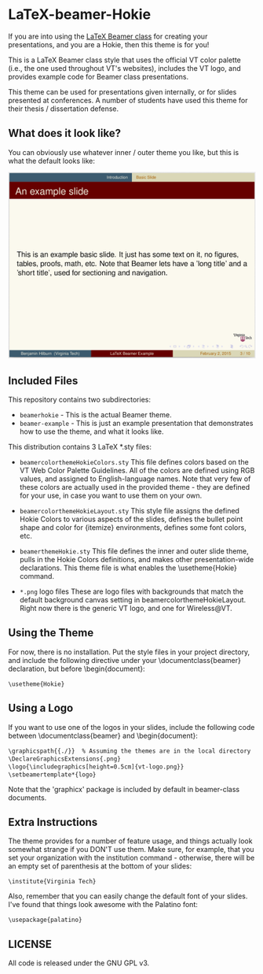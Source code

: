 # LaTeX-beamer-Hokie
If you are into using the [LaTeX Beamer class](http://en.wikipedia.org/wiki/Beamer_%28LaTeX%29) for creating your presentations, and you are a Hokie, then this theme is for you!

This is a LaTeX Beamer class style that uses the official VT color palette (i.e., the one used throughout VT's websites), includes the VT logo, and provides example code for Beamer class presentations. 

This theme can be used for presentations given internally, or for slides presented at conferences. A number of students have used this theme for their thesis / dissertation defense.

## What does it look like?

You can obviously use whatever inner / outer theme you like, but this is what the default looks like:

![](./latex-beamer-example.png)

## Included Files
This repository contains two subdirectories:

* `beamerhokie` - This is the actual Beamer theme.
* `beamer-example` - This is just an example presentation that demonstrates how to use the theme, and what it looks like.

This distribution contains 3 LaTeX *.sty files:

* `beamercolorthemeHokieColors.sty`
    This file defines colors based on the VT Web Color Palette Guidelines. All
    of the colors are defined using RGB values, and assigned to English-language
    names. Note that very few of these colors are actually used in the provided
    theme - they are defined for your use, in case you want to use them on your
    own.

* `beamercolorthemeHokieLayout.sty`
    This style file assigns the defined Hokie Colors to various aspects of the
    slides, defines the bullet point shape and color for {itemize} environments,
    defines some font colors, etc.

* `beamerthemeHokie.sty`
    This file defines the inner and outer slide theme, pulls in the Hokie Colors
    definitions, and makes other presentation-wide declarations.  This theme
    file is what enables the \usetheme{Hokie} command.

* `*.png` logo files
    These are logo files with backgrounds that match the default background
    canvas setting in beamercolorthemeHokieLayout. Right now there is the
    generic VT logo, and one for Wireless@VT.


## Using the Theme
For now, there is no installation.  Put the style files in your project
directory, and include the  following directive under your
\documentclass{beamer} declaration, but before \begin{document}:

    \usetheme{Hokie}

## Using a Logo
If you want to use one of the logos in your slides, include the following code
between \documentclass{beamer} and \begin{document}:

    \graphicspath{{./}}  % Assuming the themes are in the local directory
    \DeclareGraphicsExtensions{.png}
    \logo{\includegraphics[height=0.5cm]{vt-logo.png}}
    \setbeamertemplate*{logo}

Note that the 'graphicx' package is included by default in beamer-class
documents.

## Extra Instructions
The theme provides for a number of feature usage, and things actually look 
somewhat strange if you DON'T use them.  Make sure, for example, that you set 
your organization with the institution command - otherwise, there will be an 
empty set of parenthesis at the bottom of your slides:

    \institute{Virginia Tech}

Also, remember that you can easily change the default font of your slides. I've 
found that things look awesome with the Palatino font:

    \usepackage{palatino}

## LICENSE
All code is released under the GNU GPL v3.
